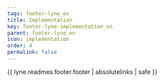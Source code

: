 ```yaml
---
tags: footer-lyne_en
title: Implementation
key: footer-lyne-implementation_en
parent: footer-lyne_en
icon: implementation
order: 4
permalink: false  
---
```

{{ lyne.readmes.footer.footer | absolutelinks | safe }}


